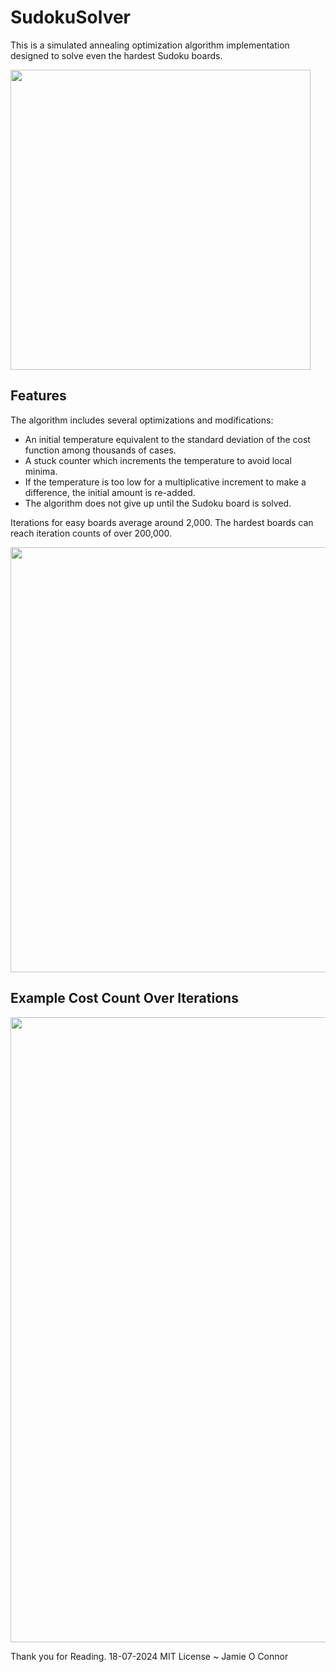 # SudokuSolver

This is a simulated annealing optimization algorithm implementation designed to solve even the hardest Sudoku boards.



<img src="https://github.com/user-attachments/assets/60c6bc25-4464-441c-a825-528dec4a123f" width="480">

## Features

The algorithm includes several optimizations and modifications:

- An initial temperature equivalent to the standard deviation of the cost function among thousands of cases.
- A stuck counter which increments the temperature to avoid local minima.
- If the temperature is too low for a multiplicative increment to make a difference, the initial amount is re-added.
- The algorithm does not give up until the Sudoku board is solved.

Iterations for easy boards average around 2,000. The hardest boards can reach iteration counts of over 200,000.



<img src="https://github.com/user-attachments/assets/3e689243-961b-40d1-b18a-89d5f0eef0ff" width="680">

## Example Cost Count Over Iterations 



<img src="https://github.com/user-attachments/assets/a7971e9e-c92b-40f0-8736-797dc48b0b78" width="700" height="1000">


Thank you for Reading. 18-07-2024
MIT License ~ Jamie O Connor
